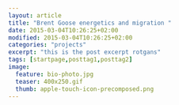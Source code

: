 ```yaml
---
layout: article
title: "Brent Goose energetics and migration "
date: 2015-03-04T10:26:25+02:00
modified: 2015-03-04T10:26:25+02:00
categories: "projects"
excerpt: "this is the post excerpt rotgans"
tags: [startpage,posttag1,posttag2]
image:
  feature: bio-photo.jpg
  teaser: 400x250.gif
  thumb: apple-touch-icon-precomposed.png
---
```


